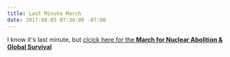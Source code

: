 ```yaml
---
title: Last Minute March
date: 2017-08-05 07:34:00 -07:00
---
```


I know it's last minute, but [clcick here for the **March for Nuclear Abolition & Global Survival** 
](http://www.trivalleycares.org/new/AugAction.ds.8-3FNLversion.pdf)
